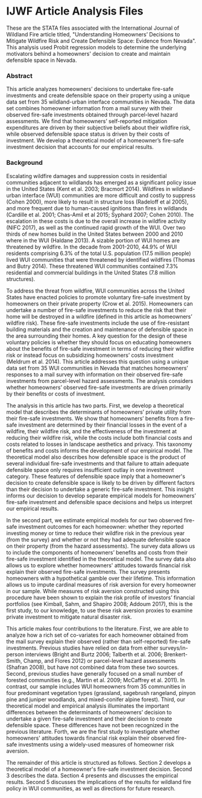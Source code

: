 # IJWF Article Analysis Files 

These are the STATA files associated with the International Journal of Wildland Fire article titled, "Understanding Homeowners’ Decisions to Mitigate Wildfire Risk and Create Defensible Space: Evidence from Nevada". This analysis used Probit regression models to determine the underlying motivators behind a homeowners' decision to create and maintain defensible space in Nevada. 

### Abstract 

This article analyzes homeowners’ decisions to undertake fire-safe investments and create defensible space on their property using a unique data set from 35 wildland-urban interface communities in Nevada. The data set combines homeowner information from a mail survey with their observed fire-safe investments obtained through parcel-level hazard assessments. We find that homeowners’ self-reported mitigation expenditures are driven by their subjective beliefs about their wildfire risk, while observed defensible space status is driven by their costs of investment. We develop a theoretical model of a homeowner’s fire-safe investment decision that accounts for our empirical results.

### Background

Escalating wildfire damages and suppression costs in residential communities adjacent to wildlands has emerged as a significant policy issue in the United States (Kent et al. 2003; Bracmort 2014). Wildfires in wildland-urban interface (WUI) communities are more difficult and costly to suppress (Cohen 2000), more likely to result in structure loss (Radeloff et al 2005), and more frequent due to human-caused ignitions than fires in wildlands (Cardille et al. 2001; Chas-Amil et al 2015; Syphard 2007; Cohen 2010). The escalation in these costs is due to the overall increase in wildfire activity (NIFC 2017), as well as the continued rapid growth of the WUI. Over two thirds of new homes build in the United States between 2000 and 2010 where in the WUI (Haldane 2013). A sizable portion of WUI homes are threatened by wildfire. In the decade from 2001-2010, 44.9% of WUI residents comprising 6.3% of the total U.S. population (17.5 million people) lived WUI communities that were threatened by identified wildfires (Thomas and Butry 2014). These threatened WUI communities contained 7.3% residential and commercial buildings in the United States (7.8 million structures).

To address the threat from wildfire, WUI communities across the United States have enacted policies to promote voluntary fire-safe investment by homeowners on their private property (Crow et al. 2015). Homeowners can undertake a number of fire-safe investments to reduce the risk that their home will be destroyed in a wildfire (defined in this article as homeowners’ wildfire risk). These fire-safe investments include the use of fire-resistant building materials and the creation and maintenance of defensible space in the area surrounding their homes. A key question for the design of these voluntary policies is whether they should focus on educating homeowners about the benefits of fire-safe investment in terms of reducing their wildfire risk or instead focus on subsidizing homeowners’ costs investment (Meldrum et al. 2014). This article addresses this question using a unique data set from 35 WUI communities in Nevada that matches homeowners’ responses to a mail survey with information on their observed fire-safe investments from parcel-level hazard assessments. The analysis considers whether homeowners’ observed fire-safe investments are driven primarily by their benefits or costs of investment.

The analysis in this article has two parts. First, we develop a theoretical model that describes the determinants of homeowners’ private utility from their fire-safe investments. We show that homeowners’ benefits from a fire-safe investment are determined by their financial losses in the event of a wildfire, their wildfire risk, and the effectiveness of the investment at reducing their wildfire risk, while the costs include both financial costs and costs related to losses in landscape aesthetics and privacy. This taxonomy of benefits and costs informs the development of our empirical model. The theoretical model also describes how defensible space is the product of several individual fire-safe investments and that failure to attain adequate defensible space only requires insufficient outlay in one investment category. These features of defensible space imply that a homeowner's decision to create defensible space is likely to be driven by different factors than their decision to undertake a generic fire-safe investment. This insight informs our decision to develop separate empirical models for homeowners’ fire-safe investment and defensible space decisions and helps us interpret our empirical results. 

In the second part, we estimate empirical models for our two observed fire-safe investment outcomes for each homeowner: whether they reported investing money or time to reduce their wildfire risk in the previous year (from the survey) and whether or not they had adequate defensible space on their property (from the hazard assessments). The survey data allows us to include the components of homeowners’ benefits and costs from their fire-safe investment identified in the theoretical model. The survey data also allows us to explore whether homeowners' attitudes towards financial risk explain their observed fire-safe investments. The survey presents homeowners with a hypothetical gamble over their lifetime. This information allows us to impute cardinal measures of risk aversion for every homeowner in our sample. While measures of risk aversion constructed using this procedure have been shown to explain the risk profile of investors’ financial portfolios (see Kimball, Sahm, and Shapiro 2008; Addoum 2017), this is the first study, to our knowledge, to use these risk aversion proxies to examine private investment to mitigate natural disaster risk.

This article makes four contributions to the literature. First, we are able to analyze how a rich set of co-variates for each homeowner obtained from the mail survey explain their observed (rather than self-reported) fire-safe investments. Previous studies have relied on data from either surveys/in-person interviews (Bright and Burtz 2006; Talberth et al. 2006; Brenkert-Smith, Champ, and Flores 2012) or parcel-level hazard assessments (Shafran 2008), but have not combined data from these two sources. Second, previous studies have generally focused on a small number of forested communities (e.g., Martin et al. 2009; McCaffrey et al. 2011). In contrast, our sample includes WUI homeowners from 35 communities in four predominant vegetation types (grassland, sagebrush rangeland, pinyon pine and juniper woodlands, and mixed-conifer alpine forest). Third, our theoretical model and empirical analysis illuminates the important differences between the determinants of homeowners’ decision to undertake a given fire-safe investment and their decision to create defensible space. These differences have not been recognized in the previous literature. Forth, we are the first study to investigate whether homeowners' attitudes towards financial risk explain their observed fire-safe investments using a widely-used measures of homeowner risk aversion.

The remainder of this article is structured as follows. Section 2 develops a theoretical model of a homeowner's fire-safe investment decision. Second 3 describes the data. Section 4 presents and discusses the empirical results. Second 5 discusses the implications of the results for wildland fire policy in WUI communities, as well as directions for future research.

